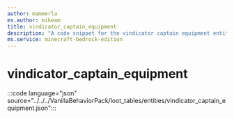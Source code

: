 ```yaml
---
author: mammerla
ms.author: mikeam
title: vindicator_captain_equipment
description: "A code snippet for the vindicator captain equipment entity loot table"
ms.service: minecraft-bedrock-edition
---
```


# vindicator_captain_equipment

:::code language="json" source="../../../VanillaBehaviorPack/loot_tables/entities/vindicator_captain_equipment.json":::
